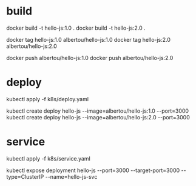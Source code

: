 # build

docker build -t hello-js:1.0  .
docker build -t hello-js:2.0  .

docker tag hello-js:1.0 albertou/hello-js:1.0
docker tag hello-js:2.0 albertou/hello-js:2.0

docker push  albertou/hello-js:1.0
docker push  albertou/hello-js:2.0

# deploy

kubectl apply -f k8s/deploy.yaml

kubectl create deploy hello-js --image=albertou/hello-js:1.0 --port=3000 
kubectl create deploy hello-js --image=albertou/hello-js:2.0 --port=3000 

# service

kubectl apply -f k8s/service.yaml

kubectl expose deployment hello-js --port=3000 --target-port=3000 --type=ClusterIP --name=hello-js-svc


